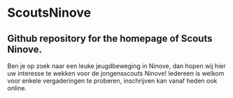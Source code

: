 # ScoutsNinove

## Github repository for the homepage of Scouts Ninove. 

Ben je op zoek naar een leuke jeugdbeweging in Ninove, dan hopen wij hier uw interesse te wekken voor de jongensscouts Ninove! Iedereen is welkom voor enkele vergaderingen te proberen, inschrijven kan vanaf heden ook online.


